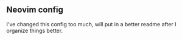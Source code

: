 ## Neovim config

I've changed this config too much, will put in a better readme after I organize things better.
